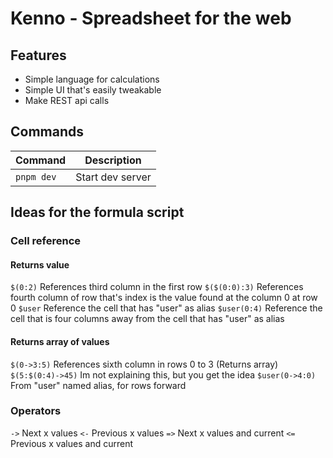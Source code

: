 # Kenno - Spreadsheet for the web

## Features

- Simple language for calculations
- Simple UI that's easily tweakable
- Make REST api calls

## Commands

| Command    | Description      |
| ---------- | ---------------- |
| `pnpm dev` | Start dev server |

## Ideas for the formula script

### Cell reference

#### Returns value
`$(0:2)` References third column in the first row
`$($(0:0):3)` References fourth column of row that's index is the value found at the column 0 at row 0
`$user` Reference the cell that has "user" as alias
`$user(0:4)` Reference the cell that is four columns away from the cell that has "user" as alias

#### Returns array of values
`$(0->3:5)` References sixth column in rows 0 to 3 (Returns array)
`$(5:$(0:4)->45)` Im not explaining this, but you get the idea
`$user(0->4:0)` From "user" named alias, for rows forward

### Operators

`->` Next x values
`<-` Previous x values
`=>` Next x values and current
`<=` Previous x values and current
